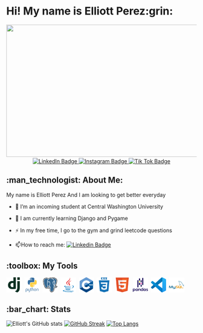 <h1 align = "left">Hi! My name is Elliott Perez:grin: </h1>

<div id="header" align="center">
  <img src="https://tenor.com/view/tis100-sad-anime-girl-computer-coding-gif-17028925.gif" width="1200" height="350"/>
</div>
</div>
<div id="badges" align = "center">
  <a href="https://www.linkedin.com/in/elliott-perez-32782a1a4/">
    <img src="https://img.shields.io/badge/LinkedIn-blue?style=for-the-badge&logo=linkedin&logoColor=white" alt="LinkedIn Badge"/>
  </a>
  <a href="https://www.instagram.com/elperez750">
    <img src="https://img.shields.io/badge/Instagram-purple?style=for-the-badge&logo=instagram&logoColor=white" alt="Instagram Badge"/>
  </a>
  <a href="https://www.tiktok.com/@munchycrunchy07">
    <img src="https://img.shields.io/badge/Tik Tok-black?style=for-the-badge&logo=tiktok&logoColor=white" alt="Tik Tok Badge"/>
  </a>
</div>

<h2>:man_technologist: About Me:</h2>


My name is Elliott Perez And I am looking to get better everyday
<div id="about" align="left">


- :telescope: I’m an incoming student at Central Washington University

- :seedling: I am currently learning Django and Pygame

- :zap: In my free time, I go to the gym and grind leetcode questions

- :mailbox:How to reach me: [![Linkedin Badge](https://img.shields.io/badge/-elperez750-blue?style=flat&logo=Linkedin&logoColor=white)](https://www.linkedin.com/in/elliott-perez-32782a1a4/)
</a>


<h2>:toolbox: My Tools</h2>
<div>
  
           
  <img src="https://github.com/devicons/devicon/blob/master/icons/django/django-plain.svg" title="Django" alt="Django" width="40" height="40"/>&nbsp;
  <img src="https://github.com/devicons/devicon/blob/master/icons/python/python-original-wordmark.svg" title="Python" alt="Python" width="40" height="40"/>&nbsp;
  <img src="https://github.com/devicons/devicon/blob/master/icons/postgresql/postgresql-original.svg" title="Postgresql" alt="Postgresql" width="40" height="40"/>&nbsp;
  <img src="https://github.com/devicons/devicon/blob/master/icons/java/java-original.svg" title="Java" alt="Java" width="40" height="40"/>&nbsp;
  <img src="https://github.com/devicons/devicon/blob/master/icons/cplusplus/cplusplus-original.svg" title="Cplusplus" alt="Cplusplus " width="40" height="40"/>&nbsp;
  <img src="https://github.com/devicons/devicon/blob/master/icons/css3/css3-plain-wordmark.svg"  title="CSS3" alt="CSS" width="40" height="40"/>&nbsp;
  <img src="https://github.com/devicons/devicon/blob/master/icons/html5/html5-original.svg" title="HTML5" alt="HTML" width="40" height="40"/>&nbsp;
  <img src="https://github.com/devicons/devicon/blob/master/icons/pandas/pandas-original-wordmark.svg" title="Pandas" alt="Pandas" width="40" height="40"/>&nbsp;
  <img src="https://github.com/devicons/devicon/blob/master/icons/vscode/vscode-original.svg" title="Vscode"  alt="Vscode" width="40" height="40"/>&nbsp;
  <img src="https://github.com/devicons/devicon/blob/master/icons/mysql/mysql-original-wordmark.svg" title="MySQL"  alt="MySQL" width="40" height="40"/>&nbsp;
 
 
 <h2>:bar_chart: Stats</h2>

 
 ![Elliott's GitHub stats](https://github-readme-stats.vercel.app/api?username=elperez750&show_icons=True&theme=react)
 [![GitHub Streak](https://streak-stats.demolab.com/?user=elperez750&theme=react)](https://git.io/streak-stats)
[![Top Langs](https://github-readme-stats.vercel.app/api/top-langs/?username=elperez750&layout=compact&theme=react)](https://github.com/anuraghazra/github-readme-stats)
